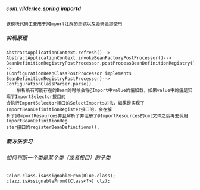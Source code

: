 #####   com.vilderlee.spring.importd
    该模块代码主要用于@Import注解的测试以及源码追踪使用
    
#####   实现原理
    AbstractApplicationContext.refresh()-->
    AbstractApplicationContext.invokeBeanFactoryPostProcessor()-->
    BeanDefinitionRegistryPostProcessor.postProcessBeanDefinitionRegistry()-->
    (ConfigurationBeanClassPostProcessor implements BeanDefinitionRegistryPostProcessor)-->
    ConfigurationClassParser.parse()
        解析所有可能存在的Bean的时候会将@Import中value的值加载，如果value中的值是实现了ImportSelector接口的
    会执行ImportSelector接口的SelectImports方法，如果是实现了ImportBeanDefinitionRegister接口的，会在解
    析了@ImportResources并且解析了并注册了@ImportResources的xml文件之后再去调用ImportBeanDefinitionReg
    ster接口的registerBeanDefinitions();
  

#####   新方法学习
######  如何判断一个类是某个类（或者接口）的子类
    
    Color.class.isAssignableFrom(Blue.class);
    clazz.isAssignableFrom((Class<?>) clz);